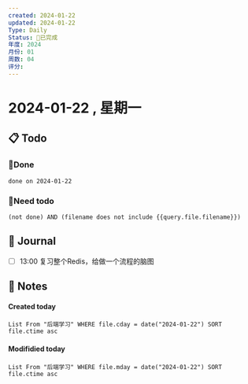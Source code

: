 ```yaml
---
created: 2024-01-22
updated: 2024-01-22
Type: Daily
Status: 🎃已完成
年度: 2024
月份: 01
周数: 04
评分:
---
```

# 2024-01-22 , 星期一

## 📋 Todo

### 🍰Done
```tasks
done on 2024-01-22
```
### 🍕Need todo

```tasks
(not done) AND (filename does not include {{query.file.filename}}) 
```
## 📆 Journal
- [ ] 13:00 复习整个Redis，给做一个流程的脑图<br>


## 📑 Notes


#### Created today

```dataview
List From "后端学习" WHERE file.cday = date("2024-01-22") SORT file.ctime asc
```


#### Modifidied today

```dataview
List From "后端学习" WHERE file.mday = date("2024-01-22") SORT file.ctime asc
```